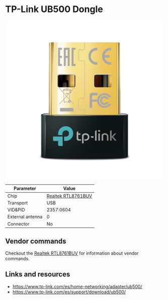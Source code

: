 # TP-Link UB500 Dongle

![TP-Link UB500](TPLink_UB500.jpg)

| Parameter        | Value                                            |
| ---------------- | ------------------------------------------------ |
| Chip             | [Realtek RTL8761BUV](Chip/Realtek_RTL8761BUV.md) |
| Transport        | USB                                              |
| VID&PID          | 2357:0604                                        |
| External antenna | 0                                                |
| Connector        | No                                               |

## Vendor commands

Checkout the [Realtek RTL8761BUV](Chip/Realtek_RTL8761BUV.md) for information about vendor commands.

## Links and resources

- <https://www.tp-link.com/es/home-networking/adapter/ub500/>
- <https://www.tp-link.com/es/support/download/ub500/>
